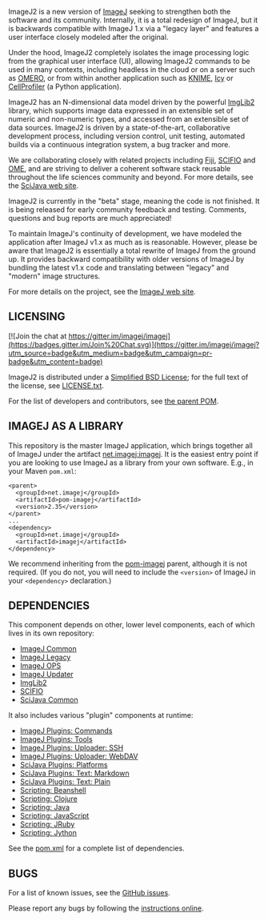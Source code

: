 ImageJ2 is a new version of [ImageJ](http://imagej.net/) seeking to strengthen
both the software and its community. Internally, it is a total redesign of
ImageJ, but it is backwards compatible with ImageJ 1.x via a "legacy layer" and
features a user interface closely modeled after the original.

Under the hood, ImageJ2 completely isolates the image processing logic from the
graphical user interface (UI), allowing ImageJ2 commands to be used in many
contexts, including headless in the cloud or on a server such as
[OMERO](http://openmicroscopy.org/site/support/omero4), or from within another
application such as [KNIME](http://knime.org/),
[Icy](http://icy.bioimageanalysis.org/) or
[CellProfiler](http://cellprofiler.org/) (a Python application).

ImageJ2 has an N-dimensional data model driven by the powerful
[ImgLib2](http://imglib2.net/) library, which supports image data expressed in
an extensible set of numeric and non-numeric types, and accessed from an
extensible set of data sources. ImageJ2 is driven by a state-of-the-art,
collaborative development process, including version control, unit testing,
automated builds via a continuous integration system, a bug tracker and more.

We are collaborating closely with related projects including
[Fiji](http://fiji.sc/), [SCIFIO](http://scif.io/) and
[OME](http://openmicroscopy.org/), and are striving to deliver a coherent
software stack reusable throughout the life sciences community and beyond. For
more details, see the [SciJava web site](http://scijava.org/).

ImageJ2 is currently in the "beta" stage, meaning the code is not finished. It
is being released for early community feedback and testing. Comments, questions
and bug reports are much appreciated!

To maintain ImageJ's continuity of development, we have modeled the application
after ImageJ v1.x as much as is reasonable. However, please be aware that
ImageJ2 is essentially a total rewrite of ImageJ from the ground up. It
provides backward compatibility with older versions of ImageJ by bundling the
latest v1.x code and translating between "legacy" and "modern" image
structures.

For more details on the project, see the [ImageJ web site](http://imagej.net/).


LICENSING
---------

[![Join the chat at https://gitter.im/imagej/imagej](https://badges.gitter.im/Join%20Chat.svg)](https://gitter.im/imagej/imagej?utm_source=badge&utm_medium=badge&utm_campaign=pr-badge&utm_content=badge)

ImageJ2 is distributed under a
[Simplified BSD License](http://en.wikipedia.org/wiki/BSD_licenses);
for the full text of the license, see
[LICENSE.txt](https://github.com/imagej/imagej/blob/master/LICENSE.txt).

For the list of developers and contributors, see
[the parent POM](https://github.com/imagej/pom-imagej/blob/master/pom.xml).


IMAGEJ AS A LIBRARY
-------------------

This repository is the master ImageJ application, which brings together all of
ImageJ under the artifact
[net.imagej:imagej](http://maven.imagej.net/index.html#nexus-search;gav~net.imagej~imagej~~~~kw,versionexpand).
It is the easiest entry point if you are looking to use ImageJ as a library from
your own software. E.g., in your Maven `pom.xml`:

```
<parent>
  <groupId>net.imagej</groupId>
  <artifactId>pom-imagej</artifactId>
  <version>2.35</version>
</parent>
...
<dependency>
  <groupId>net.imagej</groupId>
  <artifactId>imagej</artifactId>
</dependency>
```

We recommend inheriting from the
[pom-imagej](https://github.com/imagej/pom-imagej) parent, although it is not
required. (If you do not, you will need to include the `<version>` of ImageJ in
your `<dependency>` declaration.)


DEPENDENCIES
------------

This component depends on other, lower level components, each of which lives in
its own repository:

* [ImageJ Common](https://github.com/imagej/imagej-common)
* [ImageJ Legacy](https://github.com/imagej/imagej-legacy)
* [ImageJ OPS](https://github.com/imagej/imagej-ops)
* [ImageJ Updater](https://github.com/imagej/imagej-updater)
* [ImgLib2](https://github.com/imglib/imglib)
* [SCIFIO](https://github.com/scifio/scifio)
* [SciJava Common](https://github.com/scijava/scijava-common)

It also includes various "plugin" components at runtime:

* [ImageJ Plugins: Commands](https://github.com/imagej/imagej-plugins-commands)
* [ImageJ Plugins: Tools](https://github.com/imagej/imagej-plugins-tools)
* [ImageJ Plugins: Uploader: SSH](https://github.com/imagej/imagej-plugins-uploader-ssh)
* [ImageJ Plugins: Uploader: WebDAV](https://github.com/imagej/imagej-plugins-uploader-webdav)
* [SciJava Plugins: Platforms](https://github.com/scijava/scijava-plugins-platforms)
* [SciJava Plugins: Text: Markdown](https://github.com/scijava/scijava-plugins-text-markdown)
* [SciJava Plugins: Text: Plain](https://github.com/scijava/scijava-plugins-text-plain)
* [Scripting: Beanshell](https://github.com/scijava/scripting-beanshell)
* [Scripting: Clojure](https://github.com/scijava/scripting-clojure)
* [Scripting: Java](https://github.com/scijava/scripting-java)
* [Scripting: JavaScript](https://github.com/scijava/scripting-javascript)
* [Scripting: JRuby](https://github.com/scijava/scripting-jruby)
* [Scripting: Jython](https://github.com/scijava/scripting-jython)

See the [pom.xml](pom.xml) for a complete list of dependencies.


BUGS
----

For a list of known issues, see the
[GitHub issues](https://github.com/imagej/imagej/issues).

Please report any bugs by following the
[instructions online](http://imagej.net/Bugs).
